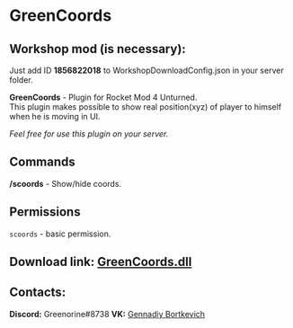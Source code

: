 # GreenCoords
## Workshop mod (is necessary):
Just add ID **1856822018** to WorkshopDownloadConfig.json in your server folder.

**GreenCoords** - Plugin for Rocket Mod 4 Unturned.  
This plugin makes possible to show real position(xyz) of player to himself when he is moving in UI.

*Feel free for use this plugin on your server.*

## Commands
**/scoords** - Show/hide coords.

## Permissions
```scoords``` - basic permission.

## Download link: [GreenCoords.dll](https://github.com/Greenorine/GreenCoords/releases/)

## Contacts:  
**Discord:** Greenorine#8738 
**VK:** [Gennadiy Bortkevich](https://vk.com/greenorine)
